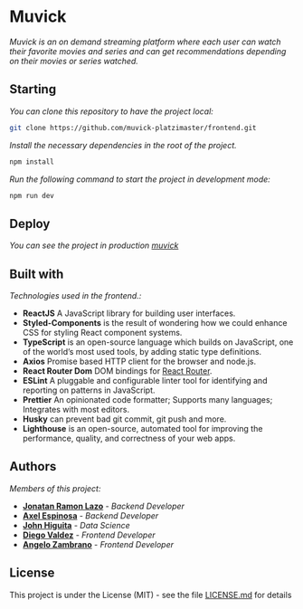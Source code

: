 
# Muvick

_Muvick is an on demand streaming platform where each user can watch their favorite movies and series and can get recommendations depending on their movies or series watched._

## Starting 

_You can clone this repository to have the project local:_

```bash
git clone https://github.com/muvick-platzimaster/frontend.git
```

_Install the necessary dependencies in the root of the project._

```bash
npm install
```

_Run the following command to start the project in development mode:_

```bash
npm run dev
```

## Deploy 

_You can see the project in production [muvick](https://muvick.com)_


## Built with 

_Technologies used in the frontend.:_

* **ReactJS** A JavaScript library for building user interfaces.
* **Styled-Components** is the result of wondering how we could enhance CSS for styling React component systems.
* **TypeScript** is an open-source language which builds on JavaScript, one of the world’s most used tools, by adding static type definitions.
* **Axios** Promise based HTTP client for the browser and node.js.
* **React Router Dom** DOM bindings for [React Router](https://reacttraining.com/react-router).
* **ESLint** A pluggable and configurable linter tool for identifying and reporting on patterns in JavaScript.
* **Prettier** An opinionated code formatter; Supports many languages; Integrates with most editors.
* **Husky** can prevent bad git commit, git push and more.
* **Lighthouse** is an open-source, automated tool for improving the performance, quality, and correctness of your web apps. 


## Authors 

_Members of this project:_

* **[Jonatan Ramon Lazo](https://github.com/jlazo)** - *Backend Developer*
* **[Axel Espinosa](https://github.com/AxelDavid45)** - *Backend Developer*
* **[John Higuita](https://github.com/jfhiguita)** - *Data Science*
* **[Diego Valdez](https://github.com/digitros)** - *Frontend Developer*
* **[Angelo Zambrano](https://github.com/angelozdev)** - *Frontend Developer* 


## License 

This project is under the License (MIT) - see the file [LICENSE.md](LICENSE.md) for details
